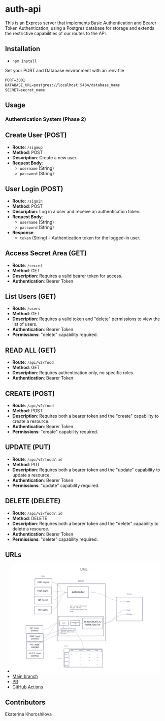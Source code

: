 # auth-api

This is an Express server that implements Basic Authentication and Bearer Token Authentication, using a Postgres database for storage and extends the restrictive capabilities of our routes to the API.

## Installation

* `npm install`

Set your PORT and Database environment with an .env file

```text
PORT=3001
DATABASE_URL=postgres://localhost:5434/database_name
SECRET=secret_name
```

## Usage

### Authentication System (Phase 2)

## Create User (POST)

- **Route**: `/signup`
- **Method**: POST
- **Description**: Create a new user.
- **Request Body**:
  - `username` (String)
  - `password` (String)

## User Login (POST)

- **Route**: `/signin`
- **Method**: POST
- **Description**: Log in a user and receive an authentication token.
- **Request Body**:
  - `username` (String)
  - `password` (String)
- **Response**:
  - `token` (String) - Authentication token for the logged-in user.

## Access Secret Area (GET)

- **Route**: `/secret`
- **Method**: GET
- **Description**: Requires a valid bearer token for access.
- **Authentication**: Bearer Token

## List Users (GET)

- **Route**: `/users`
- **Method**: GET
- **Description**: Requires a valid token and "delete" permissions to view the list of users.
- **Authentication**: Bearer Token
- **Permissions**: "delete" capability required.

## READ ALL (GET)

- **Route**: `/api/v2/food`
- **Method**: GET
- **Description**: Requires authentication only, no specific roles.
- **Authentication**: Bearer Token

## CREATE (POST)

- **Route**: `/api/v2/food`
- **Method**: POST
- **Description**: Requires both a bearer token and the "create" capability to create a resource.
- **Authentication**: Bearer Token
- **Permissions**: "create" capability required.

## UPDATE (PUT)

- **Route**: `/api/v2/food/:id`
- **Method**: PUT
- **Description**: Requires both a bearer token and the "update" capability to update a resource.
- **Authentication**: Bearer Token
- **Permissions**: "update" capability required.

## DELETE (DELETE)

- **Route**: `/api/v2/food/:id`
- **Method**: DELETE
- **Description**: Requires both a bearer token and the "delete" capability to delete a resource.
- **Authentication**: Bearer Token
- **Permissions**: "delete" capability required.

## URLs

- ![UML](./UML.png)
- [Main branch]()
- [PR]()
- [GitHub Actions]()

## Contributors

Ekaterina Khoroshilova
